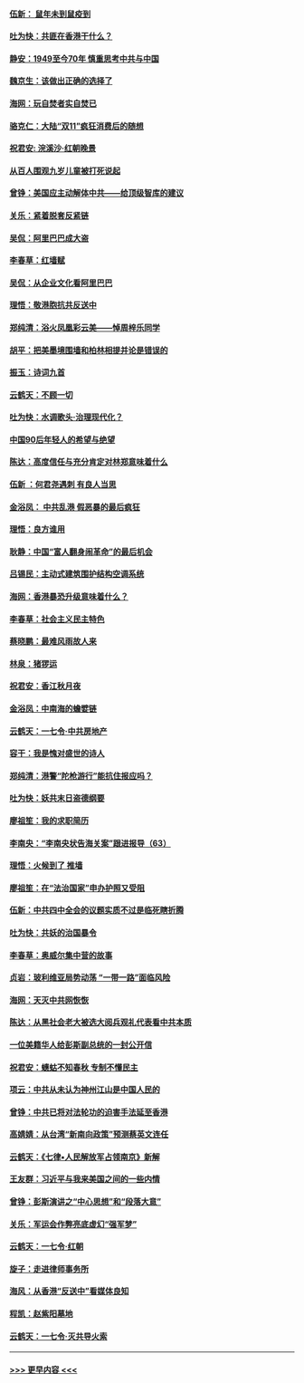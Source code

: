 #### [伍新： 鼠年未到鼠疫到](../pages/nsc993/n11655098.md?t=11141711) 
#### [吐为快：共匪在香港干什么？](../pages/nsc993/n11654891.md?t=11141711) 
#### [静安：1949至今70年 慎重思考中共与中国](../pages/nsc993/n11651244.md?t=11141711) 
#### [魏京生：该做出正确的选择了](../pages/nsc993/n11653084.md?t=11141711) 
#### [海网：玩自焚者实自焚已](../pages/nsc993/n11652423.md?t=11141711) 
#### [骆克仁：大陆“双11”疯狂消费后的随想](../pages/nsc993/n11652305.md?t=11141711) 
#### [祝君安: 浣溪沙·红朝晚景](../pages/nsc993/n11652258.md?t=11141711) 
#### [从百人围观九岁儿童被打死说起](../pages/nsc993/n11651030.md?t=11141711) 
#### [曾铮：美国应主动解体中共——给顶级智库的建议](../pages/nsc993/n11649888.md?t=11141711) 
#### [关乐：紧着脱套反紧链](../pages/nsc993/n11649069.md?t=11141711) 
#### [吴侃：阿里巴巴成大盗](../pages/nsc993/n11645523.md?t=11141711) 
#### [李春草：红墙赋](../pages/nsc993/n11646389.md?t=11141711) 
#### [吴侃：从企业文化看阿里巴巴](../pages/nsc993/n11645476.md?t=11141711) 
#### [理悟：敬港胞抗共反送中](../pages/nsc993/n11645466.md?t=11141711) 
#### [郑纯清：浴火凤凰彩云美——悼周梓乐同学](../pages/nsc993/n11645155.md?t=11141711) 
#### [胡平：把美墨境围墙和柏林相提并论是错误的](../pages/nsc993/n11645134.md?t=11141711) 
#### [振玉：诗词九首](../pages/nsc993/n11644081.md?t=11141711) 
#### [云鹤天：不顾一切](../pages/nsc993/n11643508.md?t=11141711) 
#### [吐为快：水调歌头·治理现代化？](../pages/nsc993/n11643485.md?t=11141711) 
#### [中国90后年轻人的希望与绝望](../pages/nsc993/n11642317.md?t=11141711) 
#### [陈达：高度信任与充分肯定对林郑意味着什么](../pages/nsc993/n11641441.md?t=11141711) 
#### [伍新 ：何君尧遇刺 有良人当思](../pages/nsc993/n11641503.md?t=11141711) 
#### [金浴凤： 中共乱港  假恶暴的最后疯狂](../pages/nsc993/n11641495.md?t=11141711) 
#### [理悟：良方谁用](../pages/nsc993/n11641463.md?t=11141711) 
#### [耿静：中国“富人翻身闹革命”的最后机会](../pages/nsc993/n11640655.md?t=11141711) 
#### [吕锡民：主动式建筑围护结构空调系统](../pages/nsc993/n11640168.md?t=11141711) 
#### [海网：香港暴恐升级意味着什么？](../pages/nsc993/n11635904.md?t=11141711) 
#### [李春草：社会主义民主特色](../pages/nsc993/n11634657.md?t=11141711) 
#### [蔡晓鹏：最难风雨故人来](../pages/nsc993/n11633145.md?t=11141711) 
#### [林泉：猪猡运](../pages/nsc993/n11631469.md?t=11141711) 
#### [祝君安：香江秋月夜](../pages/nsc993/n11631440.md?t=11141711) 
#### [金浴凤：中南海的蟾嬖链](../pages/nsc993/n11631290.md?t=11141711) 
#### [云鹤天：一七令·中共房地产](../pages/nsc993/n11630084.md?t=11141711) 
#### [容干：我是愧对盛世的诗人](../pages/nsc993/n11630059.md?t=11141711) 
#### [郑纯清：港警“陀枪游行”能抗住报应吗？](../pages/nsc993/n11629999.md?t=11141711) 
#### [吐为快：妖共末日盗德纲要](../pages/nsc993/n11628610.md?t=11141711) 
#### [廖祖笙：我的求职简历](../pages/nsc993/n11628492.md?t=11141711) 
#### [李南央：“李南央状告海关案”跟进报导（63）](../pages/nsc993/n11627039.md?t=11141711) 
#### [理悟：火候到了 推墙](../pages/nsc993/n11626917.md?t=11141711) 
#### [廖祖笙：在“法治国家”申办护照又受阻](../pages/nsc993/n11626500.md?t=11141711) 
#### [伍新：中共四中全会的议题实质不过是临死瞎折腾](../pages/nsc993/n11621774.md?t=11141711) 
#### [吐为快：共妖的治国暴令](../pages/nsc993/n11621401.md?t=11141711) 
#### [李春草：奥威尔集中营的故事](../pages/nsc993/n11621373.md?t=11141711) 
#### [贞岩：玻利维亚局势动荡 “一带一路”面临风险](../pages/nsc993/n11619480.md?t=11141711) 
#### [海网：天灭中共网恢恢](../pages/nsc993/n11618261.md?t=11141711) 
#### [陈达：从黑社会老大被选大阅兵观礼代表看中共本质](../pages/nsc993/n11618229.md?t=11141711) 
#### [一位美籍华人给彭斯副总统的一封公开信](../pages/nsc993/n11616906.md?t=11141711) 
#### [祝君安：蟪蛄不知春秋  专制不懂民主](../pages/nsc993/n11616882.md?t=11141711) 
#### [项云：中共从未认为神州江山是中国人民的](../pages/nsc993/n11616763.md?t=11141711) 
#### [曾铮：中共已将对法轮功的迫害手法延至香港](../pages/nsc993/n11616561.md?t=11141711) 
#### [高婧婧：从台湾“新南向政策”预测蔡英文连任](../pages/nsc993/n11616518.md?t=11141711) 
#### [云鹤天：《七律▪人民解放军占领南京》新解](../pages/nsc993/n11616490.md?t=11141711) 
#### [王友群：习近平与我来美国之间的一些内情](../pages/nsc993/n11615052.md?t=11141711) 
#### [曾铮：彭斯演讲之“中心思想”和“段落大意”](../pages/nsc993/n11615020.md?t=11141711) 
#### [关乐：军运会作弊亮底虚幻“强军梦”](../pages/nsc993/n11615008.md?t=11141711) 
#### [云鹤天：一七令‧红朝](../pages/nsc993/n11615000.md?t=11141711) 
#### [旋子：走进律师事务所](../pages/nsc993/n11614894.md?t=11141711) 
#### [海风：从香港“反送中”看媒体良知](../pages/nsc993/n11614480.md?t=11141711) 
#### [程凯：赵紫阳墓地](../pages/nsc993/n11614464.md?t=11141711) 
#### [云鹤天：一七令‧灭共导火索](../pages/nsc993/n11613471.md?t=11141711) 

----
#### [ >>> 更早内容 <<< ](../indexes/nsc993-earlier.md)
